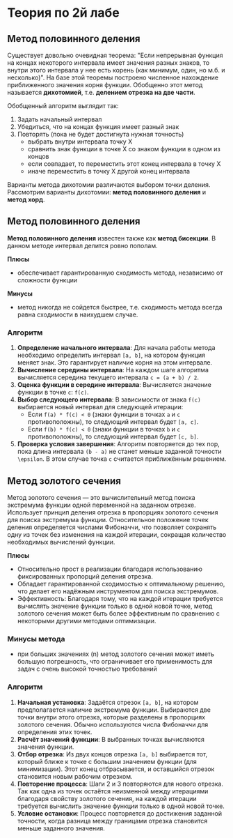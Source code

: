 
# Теория по 2й лабе

## Метод половинного деления
Существует довольно очевидная теорема: "Если непрерывная функция на концах некоторого интервала имеет значения разных знаков, то внутри этого интервала у нее есть корень (как минимум, один, но м.б. и несколько)". На базе этой теоремы построено численное нахождение приближенного значения корня функции. Обобщенно этот метод называется **дихотомией**, т.е. **делением отрезка на две части**. 

Обобщенный алгоритм выглядит так:
1. Задать начальный интервал
2. Убедиться, что на концах функция имеет разный знак
3.  Повторять (пока не будет достигнута нужная точность)
	- выбрать внутри интервала точку X
	- сравнить знак функции в точке X со знаком функции в одном из концов
	- если совпадает, то переместить этот конец интервала в точку X
	- иначе переместить в точку X другой конец интервала
	
Варианты метода дихотомии различаются выбором точки деления. Рассмотрим варианты дихотомии:  **метод половинного деления**  и  **метод хорд**.

## Метод половинного деления

**Метод половинного деления**  известен также как  **метод бисекции**. В данном методе интервал делится ровно пополам.

**Плюсы**
- обеспечивает гарантированную сходимость метода, независимо от сложности функции

**Минусы**
- метод никогда не сойдется быстрее, т.е. сходимость метода всегда равна сходимости в наихудшем случае.

### Алгоритм
1.  **Определение начального интервала**: Для начала работы метода необходимо определить интервал  `[a, b]`, на котором функция меняет знак. Это гарантирует наличие корня на этом интервале.
2.  **Вычисление середины интервала**: На каждом шаге алгоритма вычисляется середина текущего интервала  `c = (a + b) / 2`.
3.  **Оценка функции в середине интервала**: Вычисляется значение функции в точке  `c`:  `f(c)`.
4.  **Выбор следующего интервала**: В зависимости от знака  `f(c)`  выбирается новый интервал для следующей итерации:
    -   Если  `f(a) * f(c) < 0`  (знаки функции в точках  `a`  и  `c`  противоположны), то следующий интервал будет  `[a, c]`.
    -   Если  `f(b) * f(c) < 0`  (знаки функции в точках  `b`  и  `c`  противоположны), то следующий интервал будет  `[c, b]`.
5.  **Проверка условия завершения**: Алгоритм повторяется до тех пор, пока длина интервала  `(b - a)`  не станет меньше заданной точности  `\epsilon`. В этом случае точка  `c`  считается приближённым решением.
 
## Метод золотого сечения
Метод золотого сечения — это вычислительный метод поиска экстремума функции одной переменной на заданном отрезке. Использует принцип деления отрезка в пропорциях золотого сечения для поиска экстремума функции. Относительное положение точек деления определяется числами Фибоначчи, что позволяет сохранять одну из точек без изменения на каждой итерации, сокращая количество необходимых вычислений функции.

**Плюсы**

-   Относительно прост в реализации благодаря использованию фиксированных пропорций деления отрезка.
-   Обладает гарантированной сходимостью к оптимальному решению, что делает его надёжным инструментом для поиска экстремумов.
-   Эффективность: Благодаря тому, что на каждой итерации требуется вычислять значение функции только в одной новой точке, метод золотого сечения может быть более эффективным по сравнению с некоторыми другими методами оптимизации.

### Минусы метода

-   при больших значениях (n) метод золотого сечения может иметь большую погрешность, что ограничивает его применимость для задач с очень высокой точностью требований


### Алгоритм
1.  **Начальная установка**: Задаётся отрезок  `[a, b]`, на котором предполагается наличие экстремума функции. Выбираются две точки внутри этого отрезка, которые разделены в пропорциях золотого сечения. Обычно используются числа Фибоначчи для определения этих точек.
2.  **Расчёт значений функции**: В выбранных точках вычисляются значения функции.
3.  **Отбор отрезка**: Из двух концов отрезка  `[a, b]`  выбирается тот, который ближе к точке с большим значением функции (для минимизации). Этот конец отбрасывается, и оставшийся отрезок становится новым рабочим отрезком.
4.  **Повторение процесса**: Шаги 2 и 3 повторяются для нового отрезка. Так как одна из точек остаётся неизменной между итерациями благодаря свойству золотого сечения, на каждой итерации требуется вычислить значение функции только в одной новой точке.
5.  **Условие остановки**: Процесс повторяется до достижения заданной точности, когда разница между границами отрезка становится меньше заданного значения.